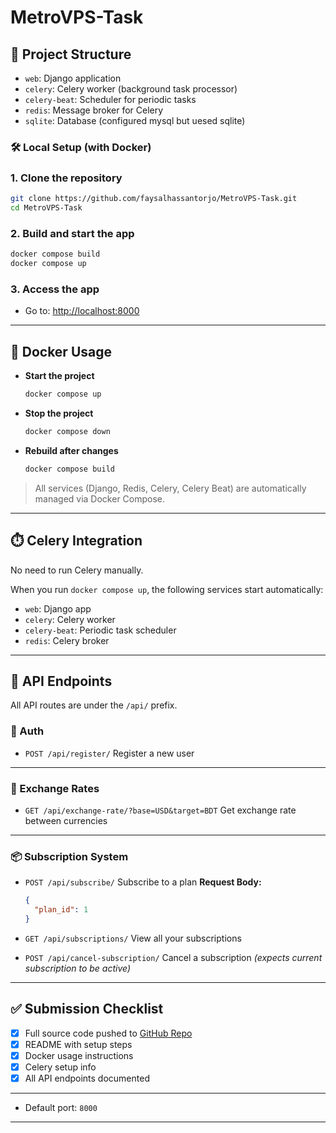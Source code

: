 
# MetroVPS-Task



## 📁 Project Structure

- `web`: Django application
- `celery`: Celery worker (background task processor)
- `celery-beat`: Scheduler for periodic tasks
- `redis`: Message broker for Celery
- `sqlite`: Database (configured mysql but uesed sqlite)



### 🛠️ Local Setup (with Docker)

### 1. Clone the repository

```bash
git clone https://github.com/faysalhassantorjo/MetroVPS-Task.git
cd MetroVPS-Task
````

### 2. Build and start the app

```bash
docker compose build
docker compose up
```

### 3. Access the app

* Go to: [http://localhost:8000](http://localhost:8000)

---

## 🐳 Docker Usage

* **Start the project**

  ```bash
  docker compose up
  ```

* **Stop the project**

  ```bash
  docker compose down
  ```

* **Rebuild after changes**

  ```bash
  docker compose build
  ```

> All services (Django, Redis, Celery, Celery Beat) are automatically managed via Docker Compose.

---

## ⏱️ Celery Integration

No need to run Celery manually.

When you run `docker compose up`, the following services start automatically:

* `web`: Django app
* `celery`: Celery worker
* `celery-beat`: Periodic task scheduler
* `redis`: Celery broker

---

## 📮 API Endpoints

All API routes are under the `/api/` prefix.

### 🔐 Auth

* `POST /api/register/`
  Register a new user
---

### 💱 Exchange Rates

* `GET /api/exchange-rate/?base=USD&target=BDT`
  Get exchange rate between currencies

---

### 📦 Subscription System

* `POST /api/subscribe/`
  Subscribe to a plan
  **Request Body:**

  ```json
  {
    "plan_id": 1
  }
  ```

* `GET /api/subscriptions/`
  View all your subscriptions

* `POST /api/cancel-subscription/`
  Cancel a subscription
  *(expects current subscription to be active)*

---

## ✅ Submission Checklist

* [x] Full source code pushed to [GitHub Repo](https://github.com/faysalhassantorjo/MetroVPS-Task)
* [x] README with setup steps
* [x] Docker usage instructions
* [x] Celery setup info
* [x] All API endpoints documented

---



* Default port: `8000`


---

